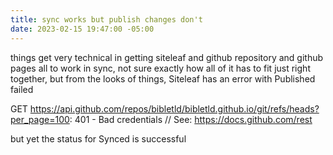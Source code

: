 ```yaml
---
title: sync works but publish changes don't
date: 2023-02-15 19:47:00 -05:00
---
```


things get very technical in getting siteleaf and github repository and github pages all to work in sync, not sure exactly how all of it has to fit just right together, but from the looks of things, Siteleaf has an error with Published failed

GET https://api.github.com/repos/bibletld/bibletld.github.io/git/refs/heads?per_page=100: 401 - Bad credentials // See: https://docs.github.com/rest

but yet the status for Synced is successful
